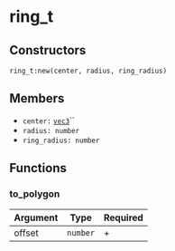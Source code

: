 # ring\_t

## Constructors

`ring_t:new(center, radius, ring_radius)`

## Members

* `center:` [`vec3`](vec3.md)``
* `radius: number`
* `ring_radius: number`

## Functions

### to\_polygon

| Argument | Type     | Required |
| -------- | -------- | -------- |
| offset   | `number` | +        |
